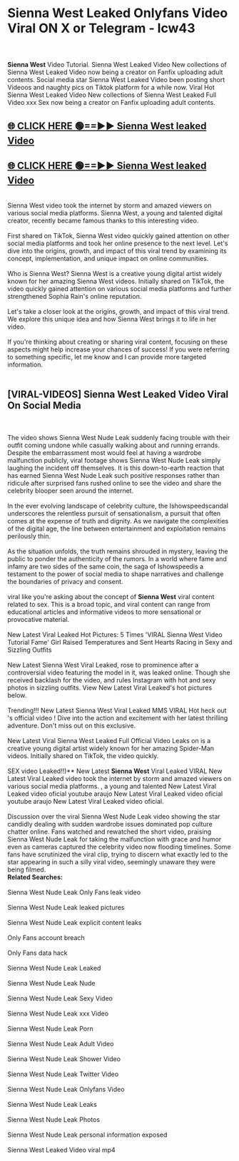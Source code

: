 <h1> Sienna West Leaked Onlyfans Video Viral ON X or Telegram - lcw43 </h1>

# 
<br>
<strong>Sienna West</strong> Video Tutorial. Sienna West Leaked Video New collections of  Sienna West Leaked Video now being a creator on Fanfix uploading adult contents. Social media star Sienna West Leaked Video been posting short Videoos and naughty pics on Tiktok platform for a while now. Viral Hot Sienna West Leaked Video New collections of Sienna West Leaked Full Video xxx Sex now being a creator on Fanfix uploading adult contents.
<br>

## [🌐 CLICK HERE 🟢==►► Sienna West leaked Video ](https://onlyclips.site?title=Sienna_West&ref=git)


## [🌐 CLICK HERE 🟢==►► Sienna West leaked Video ](https://onlyclips.site?title=Sienna_West&ref=git)

<br>
Sienna West video took the internet by storm and amazed viewers on various social media platforms. Sienna West, a young and talented digital creator, recently became famous thanks to this interesting video.
<br><br>
First shared on TikTok, Sienna West video quickly gained attention on other social media platforms and took her online presence to the next level. Let's dive into the origins, growth, and impact of this viral trend by examining its concept, implementation, and unique impact on online communities.
<br><br>
Who is Sienna West? Sienna West is a creative young digital artist widely known for her amazing Sienna West videos. Initially shared on TikTok, the video quickly gained attention on various social media platforms and further strengthened Sophia Rain's online reputation.
<br><br>
Let's take a closer look at the origins, growth, and impact of this viral trend. We explore this unique idea and how Sienna West brings it to life in her video.
<br><br>
If you're thinking about creating or sharing viral content, focusing on these aspects might help increase your chances of success! If you were referring to something specific, let me know and I can provide more targeted information.
<br><br>
<h2>[VIRAL-VIDEOS] Sienna West Leaked Video Viral On Social Media</h2>
<br><br>
The video shows Sienna West Nude Leak suddenly facing trouble with their outfit coming undone while casually walking about and running errands. Despite the embarrassment most would feel at having a wardrobe malfunction publicly, viral footage shows Sienna West Nude Leak simply laughing the incident off themselves. It is this down-to-earth reaction that has earned Sienna West Nude Leak such positive responses rather than ridicule after surprised fans rushed online to see the video and share the celebrity blooper seen around the internet.
<br><br>
In the ever evolving landscape of celebrity culture, the Ishowspeedscandal underscores the relentless pursuit of sensationalism, a pursuit that often comes at the expense of truth and dignity. As we navigate the complexities of the digital age, the line between entertainment and exploitation remains perilously thin.
<br><br>
As the situation unfolds, the truth remains shrouded in mystery, leaving the public to ponder the authenticity of the rumors. In a world where fame and infamy are two sides of the same coin, the saga of Ishowspeedis a testament to the power of social media to shape narratives and challenge the boundaries of privacy and consent.
<br><br>
viral like you're asking about the concept of <strong>Sienna West</strong> viral content related to sex. This is a broad topic, and viral content can range from educational articles and informative videos to more sensational or provocative material.
<br><br>
New Latest Viral Leaked Hot Pictures: 5 Times 'VIRAL Sienna West Video Tutorial Fame' Girl Raised Temperatures and Sent Hearts Racing in Sexy and Sizzling Outfits
<br><br>
New Latest Sienna West Viral Leaked, rose to prominence after a controversial video featuring the model in it, was leaked online. Though she received backlash for the video, and rules Instagram with hot and sexy photos in sizzling outfits. View New Latest Viral Leaked's hot pictures below.
<br><br>
Trending!!! New Latest Sienna West Viral Leaked MMS VIRAL Hot heck out 's official video ! Dive into the action and excitement with her latest thrilling adventure. Don't miss out on this exclusive.
<br><br>
New Latest Viral Sienna West Leaked Full Official Video Leaks on  is a creative young digital artist widely known for her amazing Spider-Man videos. Initially shared on TikTok, the video quickly.
<br><br>
SEX video Leaked!!)** New Latest <strong>Sienna West</strong> Viral Leaked VIRAL New Latest Viral Leaked video took the internet by storm and amazed viewers on various social media platforms. , a young and talented New Latest Viral Leaked video oficial youtube araujo New Latest Viral Leaked video oficial youtube araujo New Latest Viral Leaked video oficial.
<br><br>
Discussion over the viral Sienna West Nude Leak video showing the star candidly dealing with sudden wardrobe issues dominated pop culture chatter online. Fans watched and rewatched the short video, praising Sienna West Nude Leak for taking the malfunction with grace and humor even as cameras captured the celebrity video now flooding timelines. Some fans have scrutinized the viral clip, trying to discern what exactly led to the star appearing in such a silly viral video, seemingly unaware they were being filmed.
<br>
<strong>Related Searches:</strong>
<br><br>
Sienna West Nude Leak Only Fans leak video
<br><br>
Sienna West Nude Leak leaked pictures
<br><br>
Sienna West Nude Leak explicit content leaks
<br><br>
Only Fans account breach
<br><br>
Only Fans data hack
<br><br>
Sienna West Nude Leak Leaked
<br><br>
Sienna West Nude Leak Nude
<br><br>
Sienna West Nude Leak Sexy Video
<br><br>
Sienna West Nude Leak xxx Video
<br><br>
Sienna West Nude Leak Porn
<br><br>
Sienna West Nude Leak Adult Video
<br><br>
Sienna West Nude Leak Shower Video
<br><br>
Sienna West Nude Leak Twitter Video
<br><br>
Sienna West Nude Leak Onlyfans Video
<br><br>
Sienna West Nude Leak Leaks
<br><br>
Sienna West Nude Leak Photos
<br><br>
Sienna West Nude Leak personal information exposed
<br><br>
Sienna West Leaked Video viral mp4